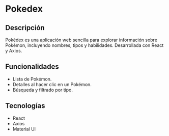 # Pokedex 
## Descripción
Pokédex es una aplicación web sencilla para explorar información sobre Pokémon, incluyendo nombres, tipos y habilidades. Desarrollada con React y Axios.

## Funcionalidades
- Lista de Pokémon.
- Detalles al hacer clic en un Pokémon.
- Búsqueda y filtrado por tipo.

## Tecnologías
- React
- Axios
- Material UI
